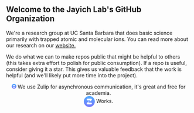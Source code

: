 ## Welcome to the Jayich Lab's GitHub Organization

We're a research group at UC Santa Barbara that does basic science primarily with trapped atomic and molecular ions.  You can read more about our research on our [website.](https://jayich.io/)

We do what we can to make repos public that might be helpful to others (this takes extra effort to polish for public consumption).  If a repo is useful, consider giving it a star. 
This gives us valuable feedback that the work is helpful (and we'll likely put more time into the project).

<div style="text-align:center" text test><img src="./profile/zulip-icon-circle.svg" width="13" height="13"> We use Zulip for asynchronous communication, it's great and free for academia.
 
<!---   <img style="vertical-align:middle" src="./profile/zulip-icon-circle.svg" width="13" height="13" alt="Zulip logo">            
-->
 
<div>
  <img style="vertical-align:middle" src="./profile/zulip-icon-circle.svg" alt="Zulip logo" width="30" height="30">
  <span style="">Works.</span>
</div>



